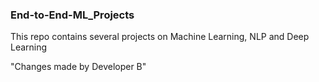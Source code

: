 ### End-to-End-ML_Projects

This repo contains several projects on Machine Learning, NLP and Deep Learning

"Changes made by Developer B"
